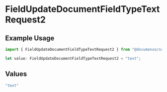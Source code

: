 # FieldUpdateDocumentFieldTypeTextRequest2

## Example Usage

```typescript
import { FieldUpdateDocumentFieldTypeTextRequest2 } from "@documenso/sdk-typescript/models/operations";

let value: FieldUpdateDocumentFieldTypeTextRequest2 = "text";
```

## Values

```typescript
"text"
```